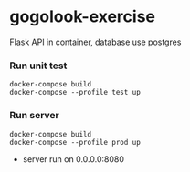 # gogolook-exercise

Flask API in container, database use postgres

### Run unit test
```
docker-compose build
docker-compose --profile test up
```

### Run server
```
docker-compose build
docker-compose --profile prod up
```
- server run on 0.0.0.0:8080